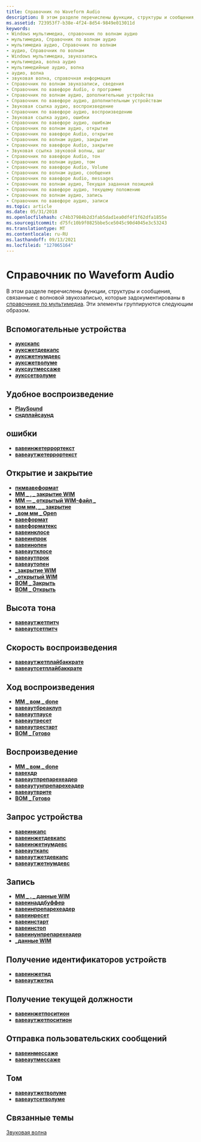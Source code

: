 ```yaml
---
title: Справочник по Waveform Audio
description: В этом разделе перечислены функции, структуры и сообщения, связанные с волновой звукозаписью, которые задокументированы в справочнике по мультимедиа. Эти элементы группируются следующим образом.
ms.assetid: 723953f7-b38e-4f24-8d54-9849e013011d
keywords:
- Windows мультимедиа, справочник по волнам аудио
- мультимедиа, Справочник по волнам аудио
- мультимедиа аудио, Справочник по волнам
- аудио, Справочник по волнам
- Windows мультимедиа, звукозапись
- мультимедиа, волна аудио
- мультимедийные аудио, волна
- аудио, волна
- звуковая волна, справочная информация
- Справочник по волнам звукозаписи, сведения
- Справочник по вавефоре Audio, о программе
- Справочник по волнам аудио, дополнительные устройства
- Справочник по вавефоре аудио, дополнительным устройствам
- Звуковая ссылка аудио, воспроизведение
- Справочник по вавефоре аудио, воспроизведению
- Звуковая ссылка аудио, ошибки
- Справочник по вавефоре аудио, ошибкам
- Справочник по волнам аудио, открытие
- Справочник по вавефоре Audio, открытие
- Справочник по волнам аудио, закрытие
- Справочник по вавефоре Audio, закрытие
- Звуковая ссылка звуковой волны, шаг
- Справочник по вавефоре Audio, тон
- Справочник по волнам аудио, том
- Справочник по вавефоре Audio, Volume
- Справочник по волнам аудио, сообщения
- Справочник по вавефоре Audio, messages
- Справочник по волнам аудио, Текущая заданная позицией
- Справочник по вавефоре аудио, текущему положению
- Справочник по волнам аудио, запись
- Справочник по вавефоре аудио, записи
ms.topic: article
ms.date: 05/31/2018
ms.openlocfilehash: c74b37984b2d3fab5dad1ea0df4f1f62dfa1855e
ms.sourcegitcommit: d75fc10b9f0825bbe5ce5045c90d4045e3c53243
ms.translationtype: MT
ms.contentlocale: ru-RU
ms.lasthandoff: 09/13/2021
ms.locfileid: "127065164"
---
```

# <a name="waveform-audio-reference"></a>Справочник по Waveform Audio

В этом разделе перечислены функции, структуры и сообщения, связанные с волновой звукозаписью, которые задокументированы в [справочнике по мультимедиа](multimedia-reference.md). Эти элементы группируются следующим образом.

## <a name="auxiliary-devices"></a>Вспомогательные устройства

-   [**аукскапс**](/windows/win32/api/mmeapi/ns-mmeapi-auxcaps)
-   [**ауксжетдевкапс**](/windows/win32/api/mmeapi/nf-mmeapi-auxgetdevcaps)
-   [**ауксжетнумдевс**](/windows/win32/api/mmeapi/nf-mmeapi-auxgetnumdevs)
-   [**ауксжетволуме**](/windows/win32/api/mmeapi/nf-mmeapi-auxgetvolume)
-   [**ауксаутмессаже**](/windows/win32/api/mmeapi/nf-mmeapi-auxoutmessage)
-   [**аукссетволуме**](/windows/win32/api/mmeapi/nf-mmeapi-auxsetvolume)

## <a name="easy-playback"></a>Удобное воспроизведение

-   [**PlaySound**](/previous-versions//dd743680(v=vs.85))
-   [**сндплайсаунд**](/previous-versions//dd798676(v=vs.85))

## <a name="errors"></a>ошибки

-   [**вавеинжетеррортекст**](/windows/win32/api/mmeapi/nf-mmeapi-waveingeterrortext)
-   [**вавеаутжетеррортекст**](/windows/win32/api/mmeapi/nf-mmeapi-waveoutgeterrortext)

## <a name="opening-and-closing"></a>Открытие и закрытие

-   [**пкмвавеформат**](/windows/win32/api/mmreg/ns-mmreg-pcmwaveformat)
-   [**MM \_ , \_ закрытие WIM**](mm-wim-close.md)
-   [**ММ — \_ открытый WIM-файл \_**](mm-wim-open.md)
-   [**вом мм, \_ \_ закрытие**](mm-wom-close.md)
-   [**\_вом мм \_ Open**](mm-wom-open.md)
-   [**вавеформат**](/windows/win32/api/mmreg/ns-mmreg-waveformat)
-   [**вавеформатекс**](/windows/win32/api/mmeapi/ns-mmeapi-waveformatex)
-   [**вавеинклосе**](/windows/win32/api/mmeapi/nf-mmeapi-waveinclose)
-   [**вавеинпрок**](/previous-versions//dd743849(v=vs.85))
-   [**вавеинопен**](/windows/win32/api/mmeapi/nf-mmeapi-waveinopen)
-   [**вавеаутклосе**](/windows/win32/api/mmeapi/nf-mmeapi-waveoutclose)
-   [**вавеаутпрок**](/previous-versions//dd743869(v=vs.85))
-   [**вавеаутопен**](/windows/win32/api/mmeapi/nf-mmeapi-waveoutopen)
-   [**\_закрытие WIM**](wim-close.md)
-   [**\_открытый WIM**](wim-open.md)
-   [**ВОМ \_ Закрыть**](wom-close.md)
-   [**ВОМ \_ Открыть**](wom-open.md)

## <a name="pitch"></a>Высота тона

-   [**вавеаутжетпитч**](/windows/win32/api/mmeapi/nf-mmeapi-waveoutgetpitch)
-   [**вавеаутсетпитч**](/windows/win32/api/mmeapi/nf-mmeapi-waveoutsetpitch)

## <a name="playback-rate"></a>Скорость воспроизведения

-   [**вавеаутжетплайбаккрате**](/windows/win32/api/mmeapi/nf-mmeapi-waveoutgetplaybackrate)
-   [**вавеаутсетплайбаккрате**](/windows/win32/api/mmeapi/nf-mmeapi-waveoutsetplaybackrate)

## <a name="playback-progress"></a>Ход воспроизведения

-   [**MM \_ вом \_ done**](mm-wom-done.md)
-   [**вавеаутбреаклуп**](/windows/win32/api/mmeapi/nf-mmeapi-waveoutbreakloop)
-   [**вавеаутпаусе**](/windows/win32/api/mmeapi/nf-mmeapi-waveoutpause)
-   [**вавеаутресет**](/windows/win32/api/mmeapi/nf-mmeapi-waveoutreset)
-   [**вавеаутрестарт**](/windows/win32/api/mmeapi/nf-mmeapi-waveoutrestart)
-   [**ВОМ \_ Готово**](wom-done.md)

## <a name="playing"></a>Воспроизведение

-   [**MM \_ вом \_ done**](mm-wom-done.md)
-   [**вавехдр**](/windows/win32/api/mmeapi/ns-mmeapi-wavehdr)
-   [**вавеаутпрепарехеадер**](/windows/win32/api/mmeapi/nf-mmeapi-waveoutprepareheader)
-   [**вавеаутунпрепарехеадер**](/windows/win32/api/mmeapi/nf-mmeapi-waveoutunprepareheader)
-   [**вавеаутврите**](/windows/win32/api/mmeapi/nf-mmeapi-waveoutwrite)
-   [**ВОМ \_ Готово**](wom-done.md)

## <a name="querying-a-device"></a>Запрос устройства

-   [**вавеинкапс**](/windows/win32/api/mmeapi/ns-mmeapi-waveincaps)
-   [**вавеинжетдевкапс**](/windows/win32/api/mmeapi/nf-mmeapi-waveingetdevcaps)
-   [**вавеинжетнумдевс**](/windows/win32/api/mmeapi/nf-mmeapi-waveingetnumdevs)
-   [**вавеауткапс**](/windows/win32/api/mmeapi/ns-mmeapi-waveoutcaps)
-   [**вавеаутжетдевкапс**](/windows/win32/api/mmeapi/nf-mmeapi-waveoutgetdevcaps)
-   [**вавеаутжетнумдевс**](/windows/win32/api/mmeapi/nf-mmeapi-waveoutgetnumdevs)

## <a name="recording"></a>Запись

-   [**MM \_ . \_ данные WIM**](mm-wim-data.md)
-   [**вавеинаддбуффер**](/windows/win32/api/mmeapi/nf-mmeapi-waveinaddbuffer)
-   [**вавеинпрепарехеадер**](/windows/win32/api/mmeapi/nf-mmeapi-waveinprepareheader)
-   [**вавеинресет**](/windows/win32/api/mmeapi/nf-mmeapi-waveinreset)
-   [**вавеинстарт**](/windows/win32/api/mmeapi/nf-mmeapi-waveinstart)
-   [**вавеинстоп**](/windows/win32/api/mmeapi/nf-mmeapi-waveinstop)
-   [**вавеинунпрепарехеадер**](/windows/win32/api/mmeapi/nf-mmeapi-waveinunprepareheader)
-   [**\_данные WIM**](wim-data.md)

## <a name="retrieving-device-identifiers"></a>Получение идентификаторов устройств

-   [**вавеинжетид**](/windows/win32/api/mmeapi/nf-mmeapi-waveingetid)
-   [**вавеаутжетид**](/windows/win32/api/mmeapi/nf-mmeapi-waveoutgetid)

## <a name="retrieving-the-current-position"></a>Получение текущей должности

-   [**вавеинжетпоситион**](/windows/win32/api/mmeapi/nf-mmeapi-waveingetposition)
-   [**вавеаутжетпоситион**](/windows/win32/api/mmeapi/nf-mmeapi-waveoutgetposition)

## <a name="sending-custom-messages"></a>Отправка пользовательских сообщений

-   [**вавеинмессаже**](/windows/win32/api/mmeapi/nf-mmeapi-waveinmessage)
-   [**вавеаутмессаже**](/windows/win32/api/mmeapi/nf-mmeapi-waveoutmessage)

## <a name="volume"></a>Том

-   [**вавеаутжетволуме**](/windows/win32/api/mmeapi/nf-mmeapi-waveoutgetvolume)
-   [**вавеаутсетволуме**](/windows/win32/api/mmeapi/nf-mmeapi-waveoutsetvolume)

## <a name="related-topics"></a>Связанные темы

<dl> <dt>

[Звуковая волна](waveform-audio.md)
</dt> </dl>

 

 
